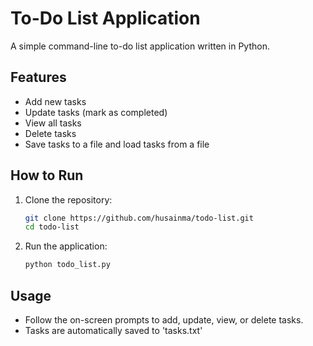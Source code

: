 # To-Do List Application

A simple command-line to-do list application written in Python.

## Features
- Add new tasks
- Update tasks (mark as completed)
- View all tasks
- Delete tasks
- Save tasks to a file and load tasks from a file

## How to Run
1. Clone the repository:
   ```bash
   git clone https://github.com/husainma/todo-list.git
   cd todo-list
   ```

2. Run the application:
    ```bash
    python todo_list.py
    ```

## Usage
- Follow the on-screen prompts to add, update, view, or delete tasks.
- Tasks are automatically saved to 'tasks.txt'
